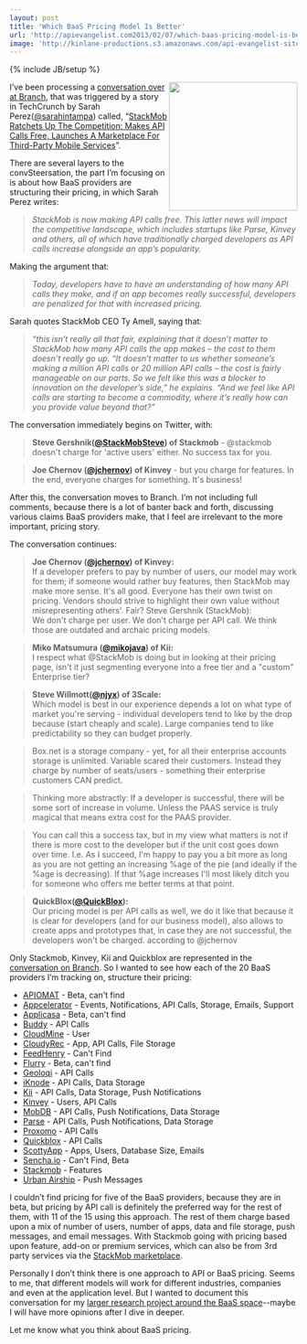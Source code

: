 ```yaml
---
layout: post
title: 'Which BaaS Pricing Model Is Better'
url: 'http://apievangelist.com2013/02/07/which-baas-pricing-model-is-better/'
image: 'http://kinlane-productions.s3.amazonaws.com/api-evangelist-site/blog/baas-trends.png'
---
```

{% include JB/setup %}
<p>
     <img src="https://s3.amazonaws.com/kinlane-productions/api-evangelist/trends/baas-trends.png"  width="225" align="right" />
</p>
<p>
     I’ve been processing a <a href="http://branch.com/b/apicalls-successtax">conversation over at Branch</a>, that was triggered by a story in TechCrunch by Sarah Perez(<a href="https://twitter.com/sarahintampa">@sarahintampa</a>) called, “<a href="http://techcrunch.com/2012/11/13/stackmob-ratchets-up-the-competition-makes-api-calls-free-launches-a-marketplace-for-third-party-mobile-services/">StackMob Ratchets Up The Competition: Makes API Calls Free, Launches A Marketplace For Third-Party Mobile Services</a>”.
</p>
<p>
     There are several layers to the convSteersation, the part I’m focusing on is about how BaaS providers are structuring their pricing, in which Sarah Perez writes:
</p>
<blockquote>
     <em>StackMob is now making API calls free. This latter news will impact the competitive landscape, which includes startups like Parse, Kinvey and others, all of which have traditionally charged developers as API calls increase alongside an app’s popularity.</em>
</blockquote>
<p>
     Making the argument that:
</p>
<blockquote>
     <em>Today, developers have to have an understanding of how many API calls they make, and if an app becomes really successful, developers are penalized for that with increased pricing.</em>
</blockquote>
<p>
     Sarah quotes StackMob CEO Ty Amell, saying that:
</p>
<blockquote>
     <em>“this isn’t really all that fair, explaining that it doesn’t matter to StackMob how many API calls the app makes – the cost to them doesn’t really go up. “It doesn’t matter to us whether someone’s making a million API calls or 20 million API calls – the cost is fairly manageable on our parts. So we felt like this was a blocker to innovation on the developer’s side,” he explains. “And we feel like API calls are starting to become a commodity, where it’s really how can you provide value beyond that?”</em>
</blockquote>
<p>
     The conversation immediately begins on Twitter, with:
</p>
<blockquote>
     <strong>Steve Gershnik(<a href="https://twitter.com/StackMobSteve">@StackMobSteve</a>) of Stackmob</strong> - @stackmob doesn't charge for 'active users' either. No success tax for you.
</blockquote>
<blockquote>
     <strong>Joe Chernov (<a href="https://twitter.com/jchernov">@jchernov</a>) of Kinvey</strong> - but you charge for features. In the end, everyone charges for something. It's business!
</blockquote>
<p>
     After this, the conversation moves to Branch. I’m not including full comments, because there is a lot of banter back and forth, discussing various claims BaaS providers make, that I feel are irrelevant to the more important, pricing story.
</p>
<p>
     The conversation continues:
</p>
<blockquote>
     <strong><strong>Joe Chernov (<a href="https://twitter.com/jchernov">@jchernov</a>) of Kinvey</strong>:</strong><br />
     If a developer prefers to pay by number of users, our model may work for them; if someone would rather buy features, then StackMob may make more sense. It's all good. Everyone has their own twist on pricing. Vendors should strive to highlight their own value without misrepresenting others'. Fair? Steve Gershnik (StackMob):<br />
     We don't charge per user. We don't charge per API call. We think those are outdated and archaic pricing models.
</blockquote>
<blockquote>
     <strong>Miko Matsumura (<a href="https://twitter.com/mikojava">@mikojava</a>) of Kii:</strong><br />
     I respect what @StackMob is doing but in looking at their pricing page, isn't it just segmenting everyone into a free tier and a "custom" Enterprise tier?
</blockquote>
<blockquote>
     <strong>Steve Willmott(<a href="https://twitter.com/njyx">@njyx</a>) of 3Scale:</strong><br />
     Which model is best in our experience depends a lot on what type of market you're serving - individual developers tend to like by the drop because (start cheaply and scale). Large companies tend to like predictability so they can budget properly.
</blockquote>
<blockquote>
     Box.net is a storage company - yet, for all their enterprise accounts storage is unlimited. Variable scared their customers. Instead they charge by number of seats/users - something their enterprise customers CAN predict.
</blockquote>
<blockquote>
     Thinking more abstractly: If a developer is successful, there will be some sort of increase in volume. Unless the PAAS service is truly magical that means extra cost for the PAAS provider.
</blockquote>
<blockquote>
     You can call this a success tax, but in my view what matters is not if there is more cost to the developer but if the unit cost goes down over time. I.e. As I succeed, I'm happy to pay you a bit more as long as you are not getting an increasing %age of the pie (and ideally if the %age is decreasing). If that %age increases I'll most likely ditch you for someone who offers me better terms at that point.
</blockquote>
<blockquote>
     <strong>QuickBlox(<a href="https://twitter.com/QuickBlox">@QuickBlox</a>):</strong><br />
     Our pricing model is per API calls as well, we do it like that because it is clear for developers (and for our business model), also allows to create apps and prototypes that, in case they are not successful, the developers won't be charged. according to @jchernov
</blockquote>
<p>
     Only Stackmob, Kinvey, Kii and Quickblox are represented in the <a href="http://branch.com/b/apicalls-successtax">conversation on Branch</a>. So I wanted to see how each of the 20 BaaS providers I’m tracking on, structure their pricing:
</p>
<ul>
     <li>
          <a href="http://www.apiomat.com/" target="_blank">APIOMAT</a> - Beta, can't find
     </li>
     <li>
          <a href="http://www.appcelerator.com/plans-pricing/" target="_blank">Appcelerator</a> - Events, Notifications, API Calls, Storage, Emails, Support
     </li>
     <li>
          <a href="http://www.applicasa.com/" target="_blank">Applicasa</a> - Beta, can't find
     </li>
     <li>
          <a href="http://buddy.com/pricing/" target="_blank">Buddy</a> - API Calls
     </li>
     <li>
          <a href="https://cloudmine.me/pricing/signup" target="_blank">CloudMine</a> - User
     </li>
     <li>
          <a href="http://cloudyrec.com/welcome/pricing" target="_blank">CloudyRec</a> - App, API Calls, File Storage
     </li>
     <li>
          <a href="http://www.feedhenry.com/" target="_blank">FeedHenry</a> - Can't Find
     </li>
     <li>
          <a href="http://www.flurry.com/flurry-appCloud.html" target="_blank">Flurry</a> - Beta, can't find
     </li>
     <li>
          <a href="https://geoloqi.com/pricing" target="_blank">Geoloqi</a> - API Calls
     </li>
     <li>
          <a href="http://iknode.io/pricing/" target="_blank">iKnode</a> - API Calls, Data Storage
     </li>
     <li>
          <a href="http://www.kii.com/en/technology/Price" target="_blank">Kii</a> - API Calls, Data Storage, Push Notifications
     </li>
     <li>
          <a href="http://www.kinvey.com/pricing" target="_blank">Kinvey</a> - Users, API Calls
     </li>
     <li>
          <a href="https://www.mobdb.net/pricing" target="_blank">MobDB</a> - API Calls, Push Notifications, Data Storage
     </li>
     <li>
          <a href="https://parse.com/plans" target="_blank">Parse</a> - API Calls, Push Notifications, Data Storage
     </li>
     <li>
          <a href="http://www.proxomo.com/Pricing" target="_blank">Proxomo</a> - API Calls
     </li>
     <li>
          <a href="http://quickblox.com/pricing/" target="_blank">Quickblox</a> - API Calls
     </li>
     <li>
          <a href="http://scottyapp.com/pricing" target="_blank">ScottyApp</a> - Apps, Users, Database Size, Emails
     </li>
     <li>
          <a href="http://www.sencha.com/products/io/" target="_blank">Sencha.io</a> - Can't Find, Beta
     </li>
     <li>
          <a href="https://www.stackmob.com/pricing/" target="_blank">Stackmob</a> - Features
     </li>
     <li>
          <a href="https://go.urbanairship.com/accounts/register/" target="_blank">Urban Airship</a> - Push Messages
     </li>
</ul>
<p>
     I couldn’t find pricing for five of the BaaS providers, because they are in beta, but pricing by API call is definitely the preferred way for the rest of them, with 11 of the 15 using this approach. The rest of them charge based upon a mix of number of users, number of apps, data and file storage, push messages, and email messages. With Stackmob going with pricing based upon feature, add-on or premium services, which can also be from 3rd party services via the <a href="https://marketplace.stackmob.com/">StackMob marketplace</a>.
</p>
<p>
     Personally I don’t think there is one approach to API or BaaS pricing. Seems to me, that different models will work for different industries, companies and even at the application level. But I wanted to document this conversation for my <a href="/trends/baas.php">larger research project around the BaaS space</a>--maybe I will have more opinions after I dive in deeper.
</p>
<p>
     Let me know what you think about BaaS pricing.
</p>
